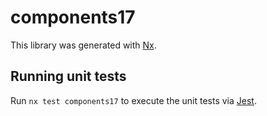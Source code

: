 # components17

This library was generated with [Nx](https://nx.dev).

## Running unit tests

Run `nx test components17` to execute the unit tests via [Jest](https://jestjs.io).
